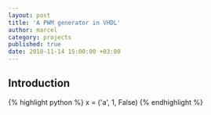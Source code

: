 ```yaml
---
layout: post
title: 'A PWM generator in VHDL'
author: marcel
category: projects
published: true
date: 2018-11-14 15:00:00 +03:00
---
```


## Introduction


{% highlight python %}
x = ('a', 1, False)
{% endhighlight %}
